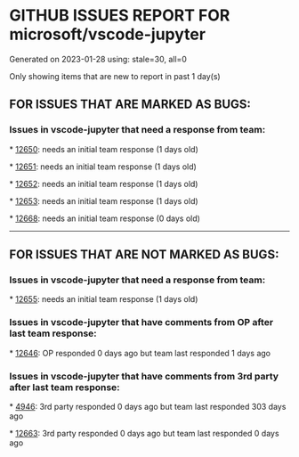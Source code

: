 
# GITHUB ISSUES REPORT FOR microsoft/vscode-jupyter


Generated on 2023-01-28 using: stale=30, all=0


Only showing items that are new to report in past 1 day(s)


## FOR ISSUES THAT ARE MARKED AS BUGS:


### Issues in vscode-jupyter that need a response from team:


\* [12650](https://github.com/microsoft/vscode-jupyter/issues/12650 "Interactive window stdout stops working after 1-2 days of usage"): needs an initial team response (1 days old)

\* [12651](https://github.com/microsoft/vscode-jupyter/issues/12651 "How to install kernel in VS code"): needs an initial team response (1 days old)

\* [12652](https://github.com/microsoft/vscode-jupyter/issues/12652 "Kernel constantly crashing when debugging a cell"): needs an initial team response (1 days old)

\* [12653](https://github.com/microsoft/vscode-jupyter/issues/12653 "xeus-cling kernel doesn't work in VS Code Jupyter notebook on WSL remote"): needs an initial team response (1 days old)

\* [12668](https://github.com/microsoft/vscode-jupyter/issues/12668 "Installing Python and Jupyter on fresh macOS multiple prompts"): needs an initial team response (0 days old)

---

## FOR ISSUES THAT ARE NOT MARKED AS BUGS:


### Issues in vscode-jupyter that need a response from team:


\* [12655](https://github.com/microsoft/vscode-jupyter/issues/12655 "Remove `{Locked='kernel'}` from localized strings"): needs an initial team response (1 days old)

### Issues in vscode-jupyter that have comments from OP after last team response:


\* [12646](https://github.com/microsoft/vscode-jupyter/issues/12646 "Detected project namespace not in sync if notebook is not in root folder"): OP responded 0 days ago but team last responded 1 days ago

### Issues in vscode-jupyter that have comments from 3rd party after last team response:


\* [4946](https://github.com/microsoft/vscode-jupyter/issues/4946 "[Suggestion] Add for Jupyter Notebook's Python Markdown"): 3rd party responded 0 days ago but team last responded 303 days ago

\* [12663](https://github.com/microsoft/vscode-jupyter/issues/12663 "Use @vscode/vsce instead of vsce"): 3rd party responded 0 days ago but team last responded 0 days ago
